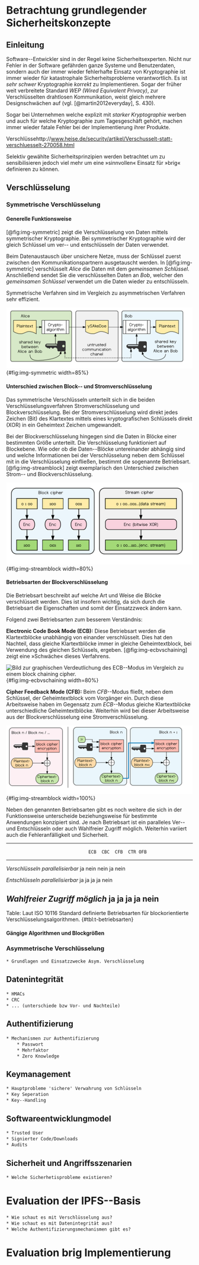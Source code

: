 # Betrachtung grundlegender Sicherheitskonzepte

## Einleitung

Software--Entwickler sind in der Regel keine Sicherheitsexperten. Nicht nur
Fehler in der Software gefährden ganze Systeme und Benutzerdaten, sondern auch
der immer wieder fehlerhafte Einsatz von Kryptographie ist immer wieder für
katastrophale Sicherheitsprobleme verantwortlich. Es ist *sehr schwer*
Kryptographie *korrekt* zu Implementieren. Sogar der früher weit verbreitete
Standard *WEP (Wired Equivalent Privacy)*, zur Verschlüsselten drahtlosen
Kommunikation, weist gleich mehrere Designschwächen auf (vgl.
[@martin2012everyday], S. 430).

Sogar bei Unternehmen welche explizit mit *starker
Kryptographie* werben und auch für welche Kryptographie zum Tagesgeschäft
gehört, machen immer wieder fatale Fehler bei der Implementierung ihrer
Produkte. 

Verschlüssehttp://www.heise.de/security/artikel/Verschusselt-statt-verschluesselt-270058.html


Selektiv gewählte Sicherheitsprinzipien werden betrachtet um zu sensibilisieren jedoch
viel mehr um eine »sinnvollen« Einsatz für »brig« definieren zu können.

## Verschlüsselung

### Symmetrische Verschlüsselung

#### Generelle Funktionsweise

[@fig:img-symmetric] zeigt die Verschlüsselung von Daten mittels symmetrischer Kryptographie. Bei symmetrischer Kryptographie wird der gleich Schlüssel um ver-- und entschlüsseln der Daten verwendet. 


Beim Datenaustausch über unsichere Netze, muss der Schlüssel zuerst zwischen
den Kommunikationspartnern ausgetauscht werden. In [@fig:img-symmetric]
verschlüsselt *Alice* die Daten mit dem *gemeinsamen Schlüssel*. Anschließend
sendet Sie die verschlüsselten Daten an *Bob*, welcher den *gemeinsamen
Schlüssel* verwendet um die Daten wieder zu entschlüsseln.

Symmetrische Verfahren sind im Vergleich zu asymmetrischen Verfahren sehr effizient.

![Konzept beim Austausch von Daten über einen unsicheren Kommunikationsweg unter Verwendung symmetrischer Kryptographie. *Alice* und *Bob* teilen einen *gemeinsamen Schlüssel* um die Daten zu ver-- und entschlüsseln.](images/symmetric.png){#fig:img-symmetric width=85%}

#### Unterschied zwischen Block-- und Stromverschlüsselung

Das symmetrische Verschlüsseln unterteilt sich in die beiden Verschlüsselungsverfahren Stromverschlüsselung und Blockverschlüsselung. Bei der Stromverschlüsselung wird direkt jedes Zeichen (Bit) des Klartextes mittels eines kryptografischen Schlüssels direkt (XOR) in ein Geheimtext Zeichen umgewandelt. 

Bei der Blockverschlüsselung hingegen sind die Daten in Blöcke einer bestimmten Größe unterteilt. Die Verschlüsselung funktioniert auf Blockebene. Wie oder ob die Daten--Blöcke untereinander abhängig sind und welche Informationen bei der Verschlüsselung neben dem Schlüssel mit in die Verschlüsselung einfließen, bestimmt die sogenannte Betriebsart. [@fig:img-streamblock] zeigt exemplarisch den Unterschied zwischen Strom-- und Blockverschlüsselung.

![Unterschied in der Arbeitsweise zwischen Block-- und Stromchiffre.](images/streamblock.png){#fig:img-streamblock width=80%}


#### Betriebsarten der Blockverschlüsselung

Die Betriebsart beschreibt auf welche Art und Weise die Blöcke verschlüsselt
werden. Dies ist insofern wichtig, da sich durch die Betriebsart die
Eigenschaften und somit der Einsatzzweck ändern kann.

Folgend zwei Betriebsarten zum besserem Verständnis:

**Electronic Code Book Mode (ECB):** Diese Betriebsart werden die Klartextblöcke unabhängig von einander verschlüsselt. Dies hat den Nachteil, dass gleiche Klartextblöcke immer in gleiche Geheimtextblock, bei Verwendung des gleichen Schlüssels, ergeben. [@fig:img-ecbvschaining] zeigt eine »Schwäche« dieses Verfahrens.

![Bild zur graphischen Verdeutlichung des ECB--Modus im Vergleich zu einem
block chaining cipher.[^tux]](images/ecbvschaining.png){#fig:img-ecbvschaining
width=80%}

[^tux]:Bildquelle: <https://de.wikipedia.org/wiki/Electronic_Code_Book_Mode>

**Cipher Feedback Mode (CFB):** Beim *CFB*--Modus fließt, neben dem Schlüssel, der Geheimtextblock vom Vorgänger ein. Durch diese Arbeitsweise haben im Gegensatz zum *ECB*--Modus gleiche Klartextblöcke unterschiedliche Geheimtextblöcke. Weiterhin wird bei dieser Arbeitsweise aus der Blockverschlüsselung eine Stromverschlüsselung.

![ECB--Modus (links): Datenblöcke werden unabhängig von einander verschlüsselt. CFB--Modus (rechts): Datenblöcke hängen beim Verschlüsseln von einander ab.](images/ciphermode.png){#fig:img-streamblock width=100%}

Neben den genannten Betriebsarten gibt es noch weitere die sich in der
Funktionsweise unterscheide beziehungsweise für bestimmte Anwendungen
konzipiert sind. Je nach Betriebsart ist ein paralleles Ver-- und Entschlüsseln
oder auch Wahlfreier Zugriff möglich.  Weiterhin variiert auch die
Fehleranfälligkeit und Sicherheit.

----------------------------------------------------------
                                   ECB  CBC  CFB  CTR OFB
--------------------------------   ---  ---- ---- --- ----
*Verschlüsseln parallelisierbar*   ja   nein nein ja  nein

*Entschlüsseln parallelisierbar*   ja   ja   ja   ja  nein

*Wahlfreier Zugriff möglich*       ja   ja   ja   ja  nein
----------------------------------------------------------

Table: Laut ISO 10116 Standard definierte Betriebsarten für blockorientierte Verschlüsselungsalgorithmen. {#tbl:t-betriebsarten} 

#### Gängige Algorithmen und Blockgrößen

### Asymmetrische Verschlüsselung

	* Grundlagen und Einsatzzwecke Asym. Verschlüsselung

## Datenintegrität
	* HMACs
	* CRC
	* ... (unterschiede bzw Vor- und Nachteile)

## Authentifizierung

	* Mechanismen zur Authentifizierung
		* Passwort
		* Mehrfaktor
		* Zero Knowledge

## Keymanagement

	* Hauptprobleme 'sichere' Verwahrung von Schlüsseln
	* Key Seperation
	* Key--Handling

## Softwareentwicklungmodel

	* Trusted User
	* Signierter Code/Downloads
	* Audits


## Sicherheit und Angriffsszenarien

	* Welche Sicherhetisprobleme existieren? 


# Evaluation der IPFS--Basis

	* Wie schaut es mit Verschlüsselung aus?
	* Wie schaut es mit Datenintegrität aus?
	* Welche Authentifizierungsmechanismen gibt es?

# Evaluation brig Implementierung

